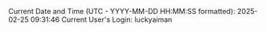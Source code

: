Current Date and Time (UTC - YYYY-MM-DD HH:MM:SS formatted): 2025-02-25 09:31:46
Current User's Login: luckyaiman
